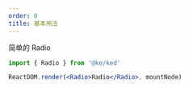 ```yaml
---
order: 0
title: 基本用法
---
```


简单的 Radio

```jsx
import { Radio } from '@ke/ked'

ReactDOM.render(<Radio>Radio</Radio>, mountNode)
```
